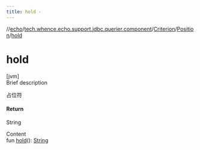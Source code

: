 ```yaml
---
title: hold -
---
```

//[echo](../../../index.md)/[tech.whence.echo.support.jdbc.querier.component](../../index.md)/[Criterion](../index.md)/[Position](index.md)/[hold](hold.md)



# hold  
[jvm]  
Brief description  


占位符



#### Return  


String

  
Content  
fun [hold](hold.md)(): [String](https://kotlinlang.org/api/latest/jvm/stdlib/kotlin/-string/index.html)  



